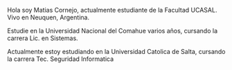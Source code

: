 Hola soy Matias Cornejo, actualmente estudiante de la Facultad UCASAL. Vivo en Neuquen, Argentina.

Estudie en la Universidad Nacional del Comahue varios años, cursando la carrera Lic. en Sistemas.

Actualmente estoy estudiando en la Universidad Catolica de Salta, cursando la carrera Tec. Seguridad Informatica
